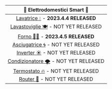 
| 📡 Elettrodomestici Smart 📶|
| :---: |
| [Lavatrice 💧](lavatrice.md) - **2023.4.4 RELEASED**|
| [Lavastoviglie 🍽](#lavastoviglie) - NOT YET RELEASED| 
| [Forno 👨‍🍳](forno.md) - **2023.4.5 RELEASED**|
| [Asciugatrice 🌀](#asciugatrice) - NOT YET RELEASED|
| [Inverter ☀](#inverter) - NOT YET RELEASED|
| [Condizionatore 🌪](#condizionatore) - NOT YET RELEASED|
| [Termostato 🔥](#termostato) - NOT YET RELEASED|
| [Router 📶](#router) - NOT YET RELEASED|



